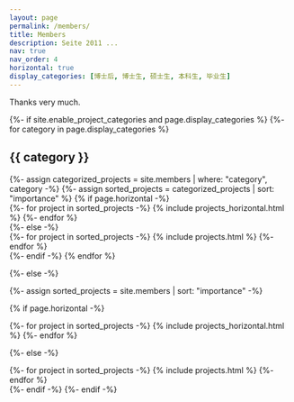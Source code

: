 ```yaml
---
layout: page
permalink: /members/
title: Members
description: Seite 2011 ...
nav: true
nav_order: 4
horizontal: true
display_categories: [博士后, 博士生, 硕士生, 本科生, 毕业生]
---
```


Thanks very much.

<!-- pages/members.md -->

<div class="projects">
{%- if site.enable_project_categories and page.display_categories %}
  <!-- Display categorized projects -->
  {%- for category in page.display_categories %}
  <h2 class="category">{{ category }}</h2>
  {%- assign categorized_projects = site.members | where: "category", category -%}
  {%- assign sorted_projects = categorized_projects | sort: "importance" %}
  <!-- Generate cards for each project -->
  {% if page.horizontal -%}
  <div class="container">
    <div class="row row-cols-1">
    {%- for project in sorted_projects -%}
      {% include projects_horizontal.html %}
    {%- endfor %}
    </div>
  </div>
  {%- else -%}
  <div class="grid">
    {%- for project in sorted_projects -%}
      {% include projects.html %}
    {%- endfor %}
  </div>
  {%- endif -%}
  {% endfor %}


{%- else -%}
<!-- Display projects without categories -->
  {%- assign sorted_projects = site.members | sort: "importance" -%}
  <!-- Generate cards for each project -->
  {% if page.horizontal -%}

  <div class="container">
    <div class="row row-cols-1">
    {%- for project in sorted_projects -%}
      {% include projects_horizontal.html %}
    {%- endfor %}
    </div>
  </div>


  {%- else -%}

  <div class="grid">
    {%- for project in sorted_projects -%}
      {% include projects.html %}
    {%- endfor %}
  </div>
  {%- endif -%}
{%- endif -%}

<div id="map" style="height: 380px; width: 770px"></div>

<script>
    var basemapLayer0 = L.tileLayer('http://t1.tianditu.com/vec_c/wmts?layer=vec&style=default&tilematrixset=c&Service=WMTS&Request=GetTile&Version=1.0.0&Format=tiles&TileMatrix={z}&TileCol={x}&TileRow={y}&tk=8899fd3e86aa994f71465b1c56a98727',
      {
        maxZoom: 18,
        minZoom: 1,
        tileSize: 256,
        zoomOffset: 1
      });
    var basemapLayer1 = L.tileLayer('http://t1.tianditu.com/cva_c/wmts?layer=cva&style=default&tilematrixset=c&Service=WMTS&Request=GetTile&Version=1.0.0&Format=tiles&TileMatrix={z}&TileCol={x}&TileRow={y}&tk=8899fd3e86aa994f71465b1c56a98727',
      {
        maxZoom: 18,
        minZoom: 1,
        tileSize: 256,
        zoomOffset: 1
      });
    var basemap = L.layerGroup([basemapLayer0, basemapLayer1]);
    let map = L.map('map', {
      preferCanvas: true,
      crs: L.CRS.EPSG4326,
      layers: [basemap],
      zoomControl: false,
      attributionControl: false,
      doubleClickZoom: false,
      editable: true//绘制控件
    }).setView([32.0617,118.7778], 2);
    var locations = [
  	["HUANG ZC", 32.0617,118.7778],
  	["ZHANG C", 41.881832, -87.623177],
  	["BI YJ", 29.72567,106.70792]
	];
	for (var i = 0; i < locations.length; i++) {
  	marker = new L.marker([locations[i][1], locations[i][2]]).bindPopup(locations[i][0]).addTo(map);
	}
</script>







</div>
